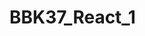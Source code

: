 # BBK37_React_1

<!-- Ejercicios 
Haz los siguientes ejercicios de Freecodecamp / React :
Desde el ejercicio “Create a Stateless Functional Component” a “Use the Lifecycle Method componentDidMount” incluido. (Realizar hasta el 33) -->

<!-- https://www.freecodecamp.org/learn/front-end-development-libraries/#react -->